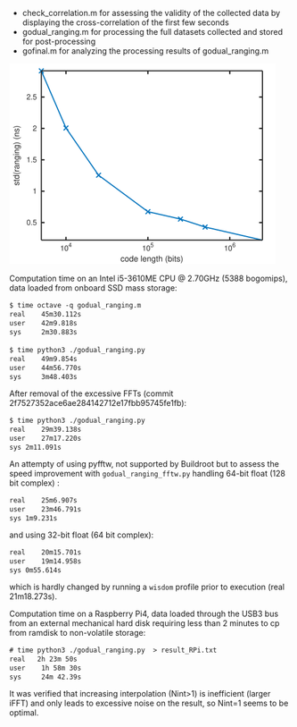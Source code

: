 * check_correlation.m for assessing the validity of the collected data by
displaying the cross-correlation of the first few seconds
* godual_ranging.m for processing the full datasets collected and stored for post-processing
* gofinal.m for analyzing the processing results of godual_ranging.m

<img src="221203_final.png">

Computation time on an Intel i5-3610ME CPU @ 2.70GHz (5388 bogomips), data
loaded from onboard SSD mass storage:
```
$ time octave -q godual_ranging.m
real    45m30.112s
user    42m9.818s
sys     2m30.883s

$ time python3 ./godual_ranging.py
real    49m9.854s
user    44m56.770s
sys     3m48.403s
```
After removal of the excessive FFTs (commit 2f7527352ace6ae284142712e17fbb95745fe1fb):
```
$ time python3 ./godual_ranging.py
real	29m39.138s
user	27m17.220s
sys	2m11.091s
```

An attempty of using pyfftw, not supported by Buildroot but to assess the speed improvement
with ``godual_ranging_fftw.py`` handling 64-bit float (128 bit complex)
:
```
real	25m6.907s
user	23m46.791s
sys	1m9.231s
```

and using 32-bit float (64 bit complex):
```
real	20m15.701s
user	19m14.958s
sys	0m55.614s
```
which is hardly changed by running a ``wisdom`` profile prior to execution (real 21m18.273s).

Computation time on a Raspberry Pi4, data loaded through the USB3 bus from an
external mechanical hard disk requiring less than 2 minutes to cp from ramdisk
to non-volatile storage:
```
# time python3 ./godual_ranging.py  > result_RPi.txt
real   2h 23m 50s                                                              
user    1h 58m 30s                                                              
sys     24m 42.39s                                                              
```

It was verified that increasing interpolation (Nint>1) is inefficient (larger iFFT) 
and only leads to excessive noise on the result, so Nint=1 seems to be optimal.
